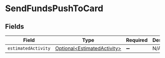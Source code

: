 # SendFundsPushToCard


## Fields

| Field                                                                        | Type                                                                         | Required                                                                     | Description                                                                  |
| ---------------------------------------------------------------------------- | ---------------------------------------------------------------------------- | ---------------------------------------------------------------------------- | ---------------------------------------------------------------------------- |
| `estimatedActivity`                                                          | [Optional\<EstimatedActivity>](../../models/components/EstimatedActivity.md) | :heavy_minus_sign:                                                           | N/A                                                                          |